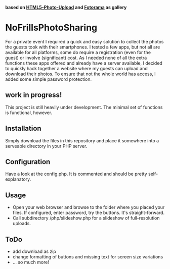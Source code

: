 **based on [HTML5-Photo-Upload](https://github.com/DynamsoftRD/HTML5-Photo-Upload) and [Fotorama](http://fotorama.io/) as gallery** 

# NoFrillsPhotoSharing
For a private event I required a quick and easy solution to collect the photos the guests took with their smartphones.
I tested a few apps, but not all are available for all platforms, some do require a registration (even for the guest) or involve (significant) cost.
As I needed none of all the extra functions these apps offered and already have a server available, I decided to quickly hack together a website where my guests can upload and download their photos.
To ensure that not the whole world has access, I added some simple password protection.

## work in progress!
This project is still heavily under development.
The minimal set of functions is functional, however.

## Installation
Simply download the files in this repository and place it somewhere into a serveable directory in your PHP server.

## Configuration
Have a look at the config.php.
It is commented and should be pretty self-explanatory.

## Usage
- Open your web browser and browse to the folder where you placed your files.
If configured, enter password, try the buttons.
It's straight-forward.
- Call subdirectory /php/slideshow.php for a slideshow of full-resolution uploads.

## ToDo
- add download as zip
- change formatting of buttons and missing text for screen size variations
- ... so much more!